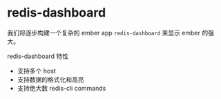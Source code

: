 # redis-dashboard

我们将逐步构建一个复杂的 ember app `redis-dashboard` 来显示 ember 的强大。

redis-dashboard 特性

- 支持多个 host
- 支持数据的格式化和高亮
- 支持绝大数 redis-cli commands
